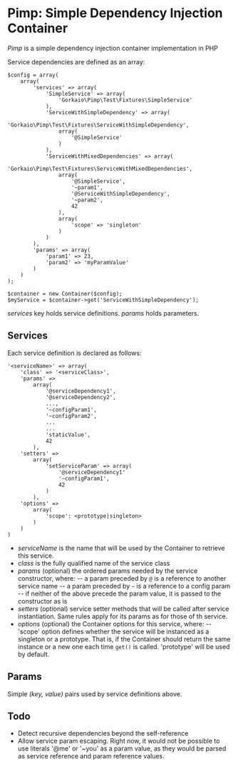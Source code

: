 Pimp: Simple Dependency Injection Container
===========================================

_Pimp_ is a simple dependency injection container implementation in PHP

Service dependencies are defined as an array:

    $config = array(
        array(
            'services' => array(
                'SimpleService' => array(
                    'Gorkaio\Pimp\Test\Fixtures\SimpleService'
                ),
                'ServiceWithSimpleDependency' => array(
                    'Gorkaio\Pimp\Test\Fixtures\ServiceWithSimpleDependency',
                    array(
                        '@SimpleService'
                    )
                ),
                'ServiceWithMixedDependencies' => array(
                    'Gorkaio\Pimp\Test\Fixtures\ServiceWithMixedDependencies',
                    array(
                        '@SimpleService',
                        '~param1',
                        '@ServiceWithSimpleDependency',
                        '~param2',
                        42
                    ),
                    array(
                        'scope' => 'singleton'
                    )
                )
            ),
            'params' => array(
                'param1' => 23,
                'param2' => 'myParamValue'
            )
        )
    );

    $container = new Container($config);
    $myService = $container->get('ServiceWithSimpleDependency');

_services_ key holds service definitions. _params_ holds parameters.

Services
--------

Each service definition is declared as follows:

    '<serviceName>' => array(
        'class' => '<serviceClass>',
        'params' =>
            array(
                '@serviceDependency1',
                '@serviceDependency2',
                ...,
                '~configParam1',
                '~configParam2',
                ...
                ...
                'staticValue',
                42
            ),
        'setters' =>
            array(
                'setServiceParam' => array(
                    '@serviceDependency1'
                    '~configParam1',
                    42
                )
            ),
        'options' =>
            array(
                'scope': <prototype|singleton>
            )
        )
    )

- _serviceName_ is the name that will be used by the Container to retrieve this service.
- _class_ is the fully qualified name of the service class
- _params_ (optional) the ordered params needed by the service constructor, where:
-- a param preceded by `@` is a reference to another service name
-- a param preceded by `~` is a reference to a config param
-- if neither of the above precede the param value, it is passed to the constructor as is
- _setters_ (optional) service setter methods that will be called after service instantiation. Same rules apply for its
params as for those of th service.
- _options_ (optional) the Container options for this service, where:
-- 'scope' option defines whether the service will be instanced as a singleton or a prototype. That is, if the
Container should return the same instance or a new one each time `get()` is called. 'prototype' will be used by default.


Params
------
Simple _(key, value)_ pairs used by service definitions above.

Todo
----
- Detect recursive dependencies beyond the self-reference
- Allow service param escaping. Right now, it would not be possible to use literals '@me' or '~you' as a param value,
as they would be parsed as service reference and param reference values.
